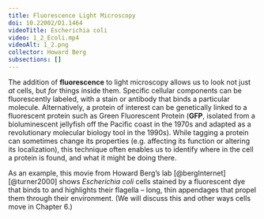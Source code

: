 ```yaml
---
title: Fluorescence Light Microscopy
doi: 10.22002/D1.1464
videoTitle: Escherichia coli
video: 1_2_Ecoli.mp4
videoAlt: 1_2.png
collector: Howard Berg
subsections: []
---
```


The addition of **fluorescence** to light microscopy allows us to look not just *at* cells, but *for* things inside them. Specific cellular components can be fluorescently labeled, with a stain or antibody that binds a particular molecule. Alternatively, a protein of interest can be genetically linked to a fluorescent protein such as Green Fluorescent Protein (**GFP**, isolated from a bioluminescent jellyfish off the Pacific coast in the 1970s and adapted as a revolutionary molecular biology tool in the 1990s). While tagging a protein can sometimes change its properties (e.g. affecting its function or altering its localization), this technique often enables us to identify where in the cell a protein is found, and what it might be doing there.

As an example, this movie from Howard Berg’s lab [@bergInternet] [@turner2000] shows *Escherichia coli* cells stained by a fluorescent dye that binds to and highlights their flagella – long, thin appendages that propel them through their environment. (We will discuss this and other ways cells move in Chapter 6.)

